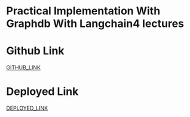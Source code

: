 # Practical Implementation With Graphdb With Langchain4 lectures

# Github Link

[GITHUB_LINK](https://github.com/rupali-12/Ex_44_Graphdb_With_Langchain)

# Deployed Link

[DEPLOYED_LINK](https://graphdb-ylpjixa8lfatn9ejtbhtcj.streamlit.app/)
